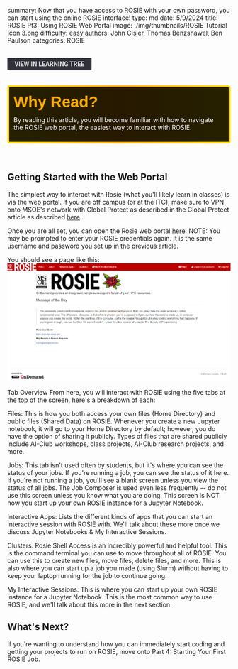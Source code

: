 summary: Now that you have access to ROSIE with your own password, you can start using the online ROSIE interface!
type: md
date: 5/9/2024
title: ROSIE Pt3: Using ROSIE Web Portal
image: ./img/thumbnails/ROSIE Tutorial Icon 3.png
difficulty: easy
authors: John Cisler, Thomas Benzshawel, Ben Paulson
categories: ROSIE

<br>
<a href='/learning-tree?node=7' style='
    background-color: #31313a;
    color: gainsboro;
    padding: 6px 16px;
    border: none
    border-radius: 4px;
    text-transform: uppercase;
    font-family: "Roboto", sans-serif;
    font-size: 1em;
    font-weight: bold;
    cursor: pointer;
    text-decoration: none;
    display: inline-block;'
>
  View in Learning Tree
</a>

<br>
<br>
<br>

<div style='
  position: relative;
  padding: 10px; 
  border-radius: 5px;
  background-color: rgba(0, 0, 0, 0.85); 
  border: 4px solid transparent;
  background-image: linear-gradient(90deg, rgba(0, 0, 0, 0.85), rgba(0, 0, 0, 0.85)), linear-gradient(90deg, gold, orange, gold);
  background-origin: border-box;
  background-clip: padding-box, border-box;
'>

<svg width='200' height='50' style='display: block; margin-bottom: 5px;'>
  <text x='0' y='35' font-size='35' font-family='Arial' font-weight='bold' fill='gold'>
    Why Read?
    <animate attributeName='fill' values='gold; orange; gold' dur='3s' repeatCount='indefinite' />
  </text>
</svg>

<p style='color: white; margin-top: 2px;'>By reading this article, you will become familiar with how to navigate the ROSIE web portal, the easiest way to interact with ROSIE.</p>

</div>

<br/>

<br/>

## Getting Started with the Web Portal
The simplest way to interact with Rosie (what you'll likely learn in classes) is via the web portal.
If you are off campus (or at the ITC), make sure to VPN onto MSOE's network with Global Protect as described in the Global Protect article as described [here](/library?nav=Articles&article=global-protect).

Once you are all set, you can open the Rosie web portal [here](https://dh-ood.hpc.msoe.edu/pun/sys/dashboard).
NOTE: You may be prompted to enter your ROSIE credentials again. It is the same username and password you set up in the previous article.


You should see a page like this:
![alt text](./img/rosie_article_images/rosie_portal.png)

Tab Overview
From here, you will interact with ROSIE using the five tabs at the top of the screen, here's a breakdown of each:

Files: This is how you both access your own files (Home Directory) and public files (Shared Data) on ROSIE. Whenever you create a new Jupyter notebook, it will go to your Home Directory by default; however, you do have the option of sharing it publicly. Types of files that are shared publicly include AI-Club workshops, class projects, AI-Club research projects, and more.

Jobs: This tab isn't used often by students, but it's where you can see the status of your jobs. If you're running a job, you can see the status of it here. If you're not running a job, you'll see a blank screen unless you view the status of all jobs. The Job Composer is used even less frequently -- do not use this screen unless you know what you are doing. This screen is NOT how you start up your own ROSIE instance for a Jupyter Notebook.

Interactive Apps: Lists the different kinds of apps that you can start an interactive session with ROSIE with. We'll talk about these more once we discuss Jupyter Notebooks & My Interactive Sessions.

Clusters: Rosie Shell Access is an incredibly powerful and helpful tool. This is the command terminal you can use to move throughout all of ROSIE. You can use this to create new files, move files, delete files, and more. This is also where you can start up a job you made (using Slurm) without having to keep your laptop running for the job to continue going.

My Interactive Sessions: This is where you can start up your own ROSIE instance for a Jupyter Notebook. This is the most common way to use ROSIE, and we'll talk about this more in the next section.

## What's Next?
If you're wanting to understand how you can immediately start coding and getting your projects to run on ROSIE, move onto Part 4: Starting Your First ROSIE Job.

